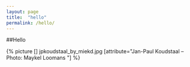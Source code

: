 ```yaml
---
layout: page
title:  "hello"
permalink: /hello/
---
```


##Hello

{% picture [] jpkoudstaal_by_miekd.jpg [attribute="Jan-Paul Koudstaal – Photo: Maykel Loomans "] %}
